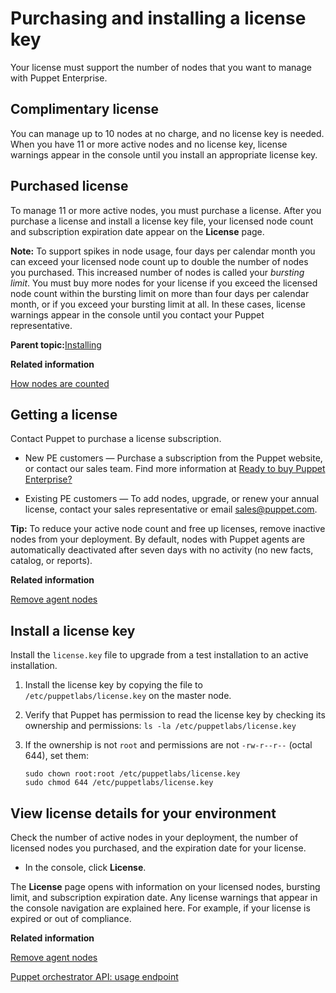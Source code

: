 # Purchasing and installing a license key

Your license must support the number of nodes that you want to manage with Puppet Enterprise.

## Complimentary license

You can manage up to 10 nodes at no charge, and no license key is needed. When you have 11 or more active nodes and no license key, license warnings appear in the console until you install an appropriate license key.

## Purchased license

To manage 11 or more active nodes, you must purchase a license. After you purchase a license and install a license key file, your licensed node count and subscription expiration date appear on the **License** page.

**Note:** To support spikes in node usage, four days per calendar month you can exceed your licensed node count up to double the number of nodes you purchased. This increased number of nodes is called your *bursting limit*. You must buy more nodes for your license if you exceed the licensed node count within the bursting limit on more than four days per calendar month, or if you exceed your bursting limit at all. In these cases, license warnings appear in the console until you contact your Puppet representative.

**Parent topic:**[Installing](installing.md)

**Related information**  


[How nodes are counted](node_count.md)

## Getting a license

Contact Puppet to purchase a license subscription.

-   New PE customers — Purchase a subscription from the Puppet website, or contact our sales team. Find more information at [Ready to buy Puppet Enterprise?](https://buy.puppet.com/)

-   Existing PE customers — To add nodes, upgrade, or renew your annual license, contact your sales representative or email sales@puppet.com.


**Tip:** To reduce your active node count and free up licenses, remove inactive nodes from your deployment. By default, nodes with Puppet agents are automatically deactivated after seven days with no activity \(no new facts, catalog, or reports\).

**Related information**  


[Remove agent nodes](adding_and_removing_nodes.md#)

## Install a license key

Install the `license.key` file to upgrade from a test installation to an active installation.

1.  Install the license key by copying the file to `/etc/puppetlabs/license.key` on the master node.

2.  Verify that Puppet has permission to read the license key by checking its ownership and permissions: `ls -la /etc/puppetlabs/license.key`

3.  If the ownership is not `root` and permissions are not `-rw-r--r--` \(octal 644\), set them:

    ```
    sudo chown root:root /etc/puppetlabs/license.key
    sudo chmod 644 /etc/puppetlabs/license.key
    ```


## View license details for your environment

Check the number of active nodes in your deployment, the number of licensed nodes you purchased, and the expiration date for your license.

-   In the console, click **License**.


The **License** page opens with information on your licensed nodes, bursting limit, and subscription expiration date. Any license warnings that appear in the console navigation are explained here. For example, if your license is expired or out of compliance.

**Related information**  


[Remove agent nodes](adding_and_removing_nodes.md#)

[Puppet orchestrator API: usage endpoint](orchestrator_api_usage_endpoint.md#)

